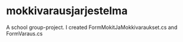# mokkivarausjarjestelma
A school group-project. I created FormMokitJaMokkivaraukset.cs and FormVaraus.cs
